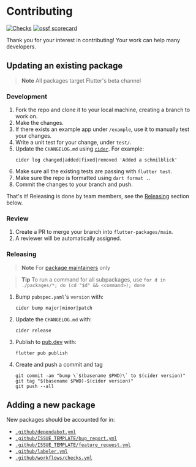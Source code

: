 # Contributing

[![Checks](https://github.com/material-foundation/flutter-packages/actions/workflows/checks.yml/badge.svg?branch=main)](https://github.com/material-foundation/flutter-packages/actions/workflows/checks.yml)
[![ossf scorecard](https://img.shields.io/ossf-scorecard/github.com/material-foundation/flutter-packages?label=openssf%20scorecard&style=flat)](https://api.securityscorecards.dev/projects/github.com/material-foundation/flutter-packages)

Thank you for your interest in contributing! Your work can help many developers.

## Updating an existing package
> **Note**
> All packages target Flutter's beta channel

### Development

1.  Fork the repo and clone it to your local machine, creating a branch to work on.
1.  Make the changes.
1.  If there exists an example app under `/example`, use it to manually test your changes.
1.  Write a unit test for your change, under `test/`.
1.  Update the `CHANGELOG.md` using [`cider`](https://pub.dev/packages/cider). For example:
    ```
    cider log changed|added|fixed|removed 'Added a schmilblick'
    ```
1.  Make sure all the existing tests are passing with `flutter test`.
1.  Make sure the repo is formatted using `dart format .`.
1.  Commit the changes to your branch and push.

That's it! Releasing is done by team members, see the [Releasing](#releasing) section below.

### Review

1.  Create a PR to merge your branch into `flutter-packages/main`.
1.  A reviewer will be automatically assigned.

### Releasing

> **Note**
> For [package maintainers](https://github.com/orgs/material-foundation/teams/material-flutter-package-maintainers) only

> **Tip**
> To run a command for all subpackages, use `for d in ./packages/*; do (cd "$d" && <command>); done`

1. Bump `pubspec.yaml`'s `version` with:
    ```
    cider bump major|minor|patch
    ```
1. Update the `CHANGELOG.md` with:
    ```
    cider release
    ```

1. Publish to [pub.dev](https://pub.dev/publishers/material.io/packages) with:
    ```
    flutter pub publish
    ```
1. Create and push a commit and tag
    ```
    git commit -am "bump \`$(basename $PWD)\` to $(cider version)"
    git tag "$(basename $PWD)-$(cider version)"
    git push --all
    ```

## Adding a new package
New packages should be accounted for in:
- [`.github/dependabot.yml`](.github/dependabot.yml)
- [`.github/ISSUE_TEMPLATE/bug_report.yml`](.github/ISSUE_TEMPLATE/bug_report.yml)
- [`.github/ISSUE_TEMPLATE/feature_request.yml`](.github/ISSUE_TEMPLATE/feature_request.yml)
- [`.github/labeler.yml`](.github/labeler.yml)
- [`.github/workflows/checks.yml`](.github/workflows/checks.yml)
